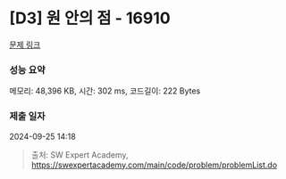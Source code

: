 # [D3] 원 안의 점 - 16910 

[문제 링크](https://swexpertacademy.com/main/code/problem/problemDetail.do?contestProbId=AYcllbDqUVgDFASR) 

### 성능 요약

메모리: 48,396 KB, 시간: 302 ms, 코드길이: 222 Bytes

### 제출 일자

2024-09-25 14:18



> 출처: SW Expert Academy, https://swexpertacademy.com/main/code/problem/problemList.do